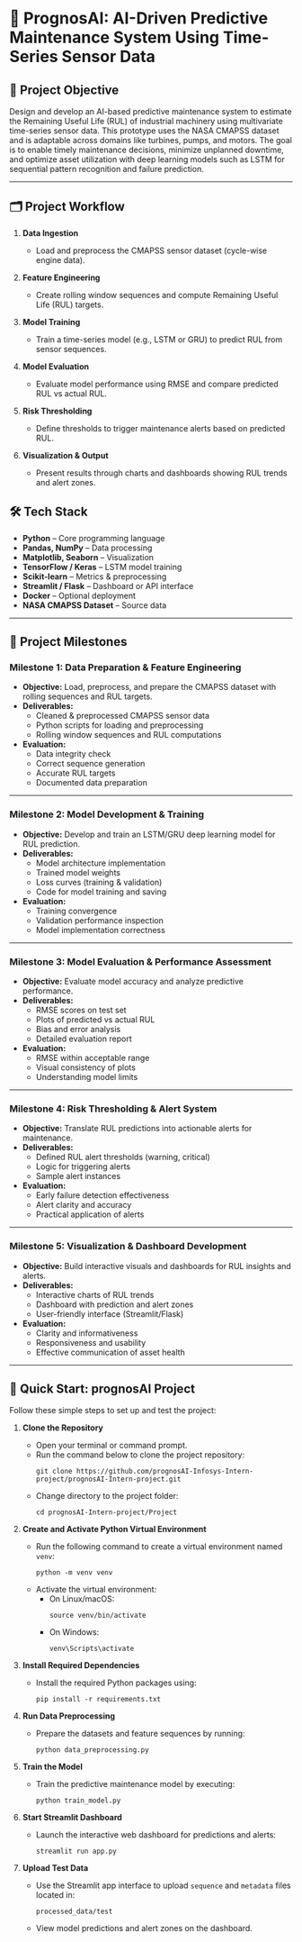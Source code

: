 # 🔧 PrognosAI: AI-Driven Predictive Maintenance System Using Time-Series Sensor Data

## 🎯 Project Objective

Design and develop an AI-based predictive maintenance system to estimate the Remaining Useful Life (RUL) of industrial machinery using multivariate time-series sensor data. This prototype uses the NASA CMAPSS dataset and is adaptable across domains like turbines, pumps, and motors. The goal is to enable timely maintenance decisions, minimize unplanned downtime, and optimize asset utilization with deep learning models such as LSTM for sequential pattern recognition and failure prediction.

---

## 🗂️ Project Workflow

1. **Data Ingestion**  
   - Load and preprocess the CMAPSS sensor dataset (cycle-wise engine data).

2. **Feature Engineering**  
   - Create rolling window sequences and compute Remaining Useful Life (RUL) targets.

3. **Model Training**  
   - Train a time-series model (e.g., LSTM or GRU) to predict RUL from sensor sequences.

4. **Model Evaluation**  
   - Evaluate model performance using RMSE and compare predicted RUL vs actual RUL.

5. **Risk Thresholding**  
   - Define thresholds to trigger maintenance alerts based on predicted RUL.

6. **Visualization & Output**  
   - Present results through charts and dashboards showing RUL trends and alert zones.

## 🛠️ Tech Stack

- **Python** – Core programming language  
- **Pandas, NumPy** – Data processing  
- **Matplotlib, Seaborn** – Visualization  
- **TensorFlow / Keras** – LSTM model training  
- **Scikit-learn** – Metrics & preprocessing  
- **Streamlit / Flask** – Dashboard or API interface  
- **Docker** – Optional deployment  
- **NASA CMAPSS Dataset** – Source data  

---

## 📅 Project Milestones

### Milestone 1: Data Preparation & Feature Engineering  
- **Objective:** Load, preprocess, and prepare the CMAPSS dataset with rolling sequences and RUL targets.  
- **Deliverables:**  
  - Cleaned & preprocessed CMAPSS sensor data  
  - Python scripts for loading and preprocessing  
  - Rolling window sequences and RUL computations  
- **Evaluation:**  
  - Data integrity check  
  - Correct sequence generation  
  - Accurate RUL targets  
  - Documented data preparation  

---

### Milestone 2: Model Development & Training  
- **Objective:** Develop and train an LSTM/GRU deep learning model for RUL prediction.  
- **Deliverables:**  
  - Model architecture implementation  
  - Trained model weights  
  - Loss curves (training & validation)  
  - Code for model training and saving  
- **Evaluation:**  
  - Training convergence  
  - Validation performance inspection  
  - Model implementation correctness  

---

### Milestone 3: Model Evaluation & Performance Assessment  
- **Objective:** Evaluate model accuracy and analyze predictive performance.  
- **Deliverables:**  
  - RMSE scores on test set  
  - Plots of predicted vs actual RUL  
  - Bias and error analysis  
  - Detailed evaluation report  
- **Evaluation:**  
  - RMSE within acceptable range  
  - Visual consistency of plots  
  - Understanding model limits  

---

### Milestone 4: Risk Thresholding & Alert System  
- **Objective:** Translate RUL predictions into actionable alerts for maintenance.  
- **Deliverables:**  
  - Defined RUL alert thresholds (warning, critical)  
  - Logic for triggering alerts  
  - Sample alert instances  
- **Evaluation:**  
  - Early failure detection effectiveness  
  - Alert clarity and accuracy  
  - Practical application of alerts  

---

### Milestone 5: Visualization & Dashboard Development  
- **Objective:** Build interactive visuals and dashboards for RUL insights and alerts.  
- **Deliverables:**  
  - Interactive charts of RUL trends  
  - Dashboard with prediction and alert zones  
  - User-friendly interface (Streamlit/Flask)  
- **Evaluation:**  
  - Clarity and informativeness  
  - Responsiveness and usability  
  - Effective communication of asset health  

---

## 🚀 Quick Start: prognosAI Project

Follow these simple steps to set up and test the project:

1. **Clone the Repository**
   - Open your terminal or command prompt.
   - Run the command below to clone the project repository:
     ```
     git clone https://github.com/prognosAI-Infosys-Intern-project/prognosAI-Intern-project.git
     ```
   - Change directory to the project folder:
     ```
     cd prognosAI-Intern-project/Project
     ```

2. **Create and Activate Python Virtual Environment**
   - Run the following command to create a virtual environment named `venv`:
     ```
     python -m venv venv
     ```
   - Activate the virtual environment:
     - On Linux/macOS:
       ```
       source venv/bin/activate
       ```
     - On Windows:
       ```
       venv\Scripts\activate
       ```

3. **Install Required Dependencies**
   - Install the required Python packages using:
     ```
     pip install -r requirements.txt
     ```

4. **Run Data Preprocessing**
   - Prepare the datasets and feature sequences by running:
     ```
     python data_preprocessing.py
     ```

5. **Train the Model**
   - Train the predictive maintenance model by executing:
     ```
     python train_model.py
     ```

6. **Start Streamlit Dashboard**
   - Launch the interactive web dashboard for predictions and alerts:
     ```
     streamlit run app.py
     ```

7. **Upload Test Data**
   - Use the Streamlit app interface to upload `sequence` and `metadata` files located in:
     ```
     processed_data/test
     ```
   - View model predictions and alert zones on the dashboard.